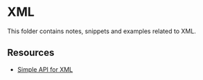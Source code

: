 # XML

This folder contains notes, snippets and examples related to XML.

## Resources
* [Simple API for XML](http://www.saxproject.org/)  

